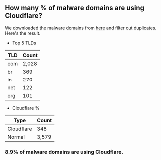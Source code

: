 ## How many % of malware domains are using Cloudflare?


We downloaded the malware domains from [here](https://urlhaus.abuse.ch) and filter out duplicates.
Here's the result.


[//]: # (start replacement)


- Top 5 TLDs

| TLD | Count |
| --- | --- |
| com | 2,028 |
| br | 369 |
| in | 270 |
| net | 122 |
| org | 101 |


- Cloudflare %

| Type | Count |
| --- | --- |
| Cloudflare | 348 |
| Normal | 3,579 |


### 8.9% of malware domains are using Cloudflare.